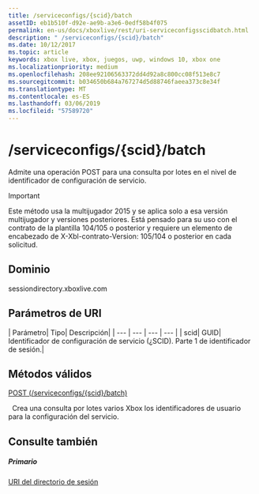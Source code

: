 ```yaml
---
title: /serviceconfigs/{scid}/batch
assetID: eb1b510f-d92e-ae9b-a3e6-0edf58b4f075
permalink: en-us/docs/xboxlive/rest/uri-serviceconfigsscidbatch.html
description: " /serviceconfigs/{scid}/batch"
ms.date: 10/12/2017
ms.topic: article
keywords: xbox live, xbox, juegos, uwp, windows 10, xbox one
ms.localizationpriority: medium
ms.openlocfilehash: 208ee92106563372dd4d92a8c800cc08f513e8c7
ms.sourcegitcommit: b034650b684a767274d5d88746faeea373c8e34f
ms.translationtype: MT
ms.contentlocale: es-ES
ms.lasthandoff: 03/06/2019
ms.locfileid: "57589720"
---
```

# <a name="serviceconfigsscidbatch"></a>/serviceconfigs/{scid}/batch
Admite una operación POST para una consulta por lotes en el nivel de identificador de configuración de servicio.

> [!IMPORTANT]
> Este método usa la multijugador 2015 y se aplica solo a esa versión multijugador y versiones posteriores. Está pensado para su uso con el contrato de la plantilla 104/105 o posterior y requiere un elemento de encabezado de X-Xbl-contrato-Version: 105/104 o posterior en cada solicitud.

<a id="ID4ER"></a>


## <a name="domain"></a>Dominio
sessiondirectory.xboxlive.com  
<a id="ID4EW"></a>


## <a name="uri-parameters"></a>Parámetros de URI

| Parámetro| Tipo| Descripción|
| --- | --- | --- | --- |
| scid| GUID| Identificador de configuración de servicio (¿SCID). Parte 1 de identificador de sesión.|

<a id="ID4ESB"></a>


## <a name="valid-methods"></a>Métodos válidos

[POST (/serviceconfigs/{scid}/batch)](uri-serviceconfigsscidbatchpost.md)

&nbsp;&nbsp;Crea una consulta por lotes varios Xbox los identificadores de usuario para la configuración del servicio.

<a id="ID4E3B"></a>


## <a name="see-also"></a>Consulte también

<a id="ID4E5B"></a>


##### <a name="parent"></a>Primario

[URI del directorio de sesión](atoc-reference-sessiondirectory.md)
